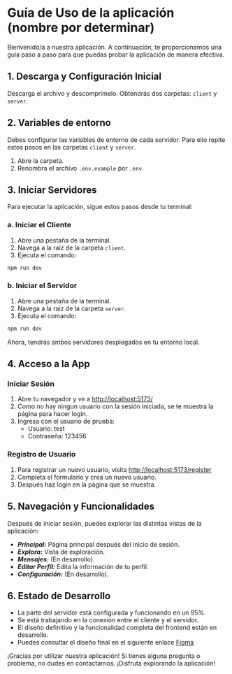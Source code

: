 # Guía de Uso de la aplicación (nombre por determinar)

Bienvenido/a a nuestra aplicación. A continuación, te proporcionamos una guía paso a paso para que puedas probar la aplicación de manera efectiva.

## 1. Descarga y Configuración Inicial

Descarga el archivo y descomprímelo. Obtendrás dos carpetas: `client` y `server`.

## 2. Variables de entorno

Debes configurar las variables de entorno de cada servidor.
Para ello repite estos pasos en las carpetas `client` y `server`.
1. Abre la carpeta.
2. Renombra el archivo `.env.example` por `.env`.

## 3. Iniciar Servidores

Para ejecutar la aplicación, sigue estos pasos desde tu terminal:

### a. Iniciar el Cliente

1. Abre una pestaña de la terminal.
2. Navega a la raíz de la carpeta `client`.
3. Ejecuta el comando:

```bash
npm run dev
```

### b. Iniciar el Servidor

1. Abre una pestaña de la terminal.
2. Navega a la raíz de la carpeta `server`.
3. Ejecuta el comando:

```bash
npm run dev
```

Ahora, tendrás ambos servidores desplegados en tu entorno local.

## 4. Acceso a la App

### Iniciar Sesión

1. Abre tu navegador y ve a [http://localhost:5173/](http://localhost:5173/)
2. Como no hay ningun usuario con la sesión iniciada, se te muestra la página para hacer login.
3. Ingresa con el usuario de prueba:
    - Usuario: test
    - Contraseña: 123456

### Registro de Usuario

1. Para registrar un nuevo usuario, visita [http://localhost:5173/register](http://localhost:5173/register)
2. Completa el formulario y crea un nuevo usuario.
3. Después haz login en la página que se muestra.

## 5. Navegación y Funcionalidades

Después de iniciar sesión, puedes explorar las distintas vistas de la aplicación:

- ***Principal:*** Página principal después del inicio de sesión.
- ***Explora:*** Vista de exploración.
- ***Mensajes:*** (En desarrollo).
- ***Editar Perfil:*** Edita la información de tu perfil.
- ***Configuración:*** (En desarrollo).

## 6. Estado de Desarrollo

- La parte del servidor está configurada y funcionando en un 95%.
- Se está trabajando en la conexión entre el cliente y el servidor.
- El diseño definitivo y la funcionalidad completa del frontend están en desarrollo.
- Puedes consultar el diseño final en el siguiente enlace [Figma](https://www.figma.com/proto/YBFfJ2qbnVAv2IiIzuYUrx/Mockup?type=design&node-id=1-9&t=BFUwUcrfdWatSBw3-1&scaling=scale-down-width&page-id=0%3A1&starting-point-node-id=1%3A9&mode=design)

¡Gracias por utilizar nuestra aplicación! Si tienes alguna pregunta o problema, no dudes en contactarnos. ¡Disfruta explorando la aplicación!
